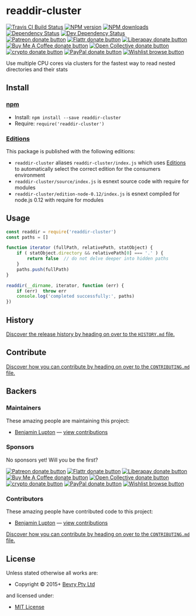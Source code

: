 <!-- TITLE/ -->

<h1>readdir-cluster</h1>

<!-- /TITLE -->


<!-- BADGES/ -->

<span class="badge-travisci"><a href="http://travis-ci.com/bevry/readdir-cluster" title="Check this project's build status on TravisCI"><img src="https://img.shields.io/travis/com/bevry/readdir-cluster/master.svg" alt="Travis CI Build Status" /></a></span>
<span class="badge-npmversion"><a href="https://npmjs.org/package/readdir-cluster" title="View this project on NPM"><img src="https://img.shields.io/npm/v/readdir-cluster.svg" alt="NPM version" /></a></span>
<span class="badge-npmdownloads"><a href="https://npmjs.org/package/readdir-cluster" title="View this project on NPM"><img src="https://img.shields.io/npm/dm/readdir-cluster.svg" alt="NPM downloads" /></a></span>
<span class="badge-daviddm"><a href="https://david-dm.org/bevry/readdir-cluster" title="View the status of this project's dependencies on DavidDM"><img src="https://img.shields.io/david/bevry/readdir-cluster.svg" alt="Dependency Status" /></a></span>
<span class="badge-daviddmdev"><a href="https://david-dm.org/bevry/readdir-cluster#info=devDependencies" title="View the status of this project's development dependencies on DavidDM"><img src="https://img.shields.io/david/dev/bevry/readdir-cluster.svg" alt="Dev Dependency Status" /></a></span>
<br class="badge-separator" />
<span class="badge-patreon"><a href="https://patreon.com/bevry" title="Donate to this project using Patreon"><img src="https://img.shields.io/badge/patreon-donate-yellow.svg" alt="Patreon donate button" /></a></span>
<span class="badge-flattr"><a href="https://flattr.com/profile/balupton" title="Donate to this project using Flattr"><img src="https://img.shields.io/badge/flattr-donate-yellow.svg" alt="Flattr donate button" /></a></span>
<span class="badge-liberapay"><a href="https://liberapay.com/bevry" title="Donate to this project using Liberapay"><img src="https://img.shields.io/badge/liberapay-donate-yellow.svg" alt="Liberapay donate button" /></a></span>
<span class="badge-buymeacoffee"><a href="https://buymeacoffee.com/balupton" title="Donate to this project using Buy Me A Coffee"><img src="https://img.shields.io/badge/buy%20me%20a%20coffee-donate-yellow.svg" alt="Buy Me A Coffee donate button" /></a></span>
<span class="badge-opencollective"><a href="https://opencollective.com/bevry" title="Donate to this project using Open Collective"><img src="https://img.shields.io/badge/open%20collective-donate-yellow.svg" alt="Open Collective donate button" /></a></span>
<span class="badge-crypto"><a href="https://bevry.me/crypto" title="Donate to this project using Cryptocurrency"><img src="https://img.shields.io/badge/crypto-donate-yellow.svg" alt="crypto donate button" /></a></span>
<span class="badge-paypal"><a href="https://bevry.me/paypal" title="Donate to this project using Paypal"><img src="https://img.shields.io/badge/paypal-donate-yellow.svg" alt="PayPal donate button" /></a></span>
<span class="badge-wishlist"><a href="https://bevry.me/wishlist" title="Buy an item on our wishlist for us"><img src="https://img.shields.io/badge/wishlist-donate-yellow.svg" alt="Wishlist browse button" /></a></span>

<!-- /BADGES -->


<!-- DESCRIPTION/ -->

Use multiple CPU cores via clusters for the fastest way to read nested directories and their stats

<!-- /DESCRIPTION -->


<!-- INSTALL/ -->

<h2>Install</h2>

<a href="https://npmjs.com" title="npm is a package manager for javascript"><h3>npm</h3></a>
<ul>
<li>Install: <code>npm install --save readdir-cluster</code></li>
<li>Require: <code>require('readdir-cluster')</code></li>
</ul>

<h3><a href="https://editions.bevry.me" title="Editions are the best way to produce and consume packages you care about.">Editions</a></h3>

<p>This package is published with the following editions:</p>

<ul><li><code>readdir-cluster</code> aliases <code>readdir-cluster/index.js</code> which uses <a href="https://editions.bevry.me" title="Editions are the best way to produce and consume packages you care about.">Editions</a> to automatically select the correct edition for the consumers environment</li>
<li><code>readdir-cluster/source/index.js</code> is esnext source code with require for modules</li>
<li><code>readdir-cluster/edition-node-0.12/index.js</code> is esnext compiled for node.js 0.12 with require for modules</li></ul>

<!-- /INSTALL -->


## Usage

``` javascript
const readdir = require('readdir-cluster')
const paths = []

function iterator (fullPath, relativePath, statObject) {
	if ( statObject.directory && relativePath[0] === '.' ) {
		return false  // do not delve deeper into hidden paths
	}
	paths.push(fullPath)
}

readdir(__dirname, iterator, function (err) {
	if (err)  throw err
	console.log('completed successfully:', paths)
})
```


<!-- HISTORY/ -->

<h2>History</h2>

<a href="https://github.com/bevry/readdir-cluster/blob/master/HISTORY.md#files">Discover the release history by heading on over to the <code>HISTORY.md</code> file.</a>

<!-- /HISTORY -->


<!-- CONTRIBUTE/ -->

<h2>Contribute</h2>

<a href="https://github.com/bevry/readdir-cluster/blob/master/CONTRIBUTING.md#files">Discover how you can contribute by heading on over to the <code>CONTRIBUTING.md</code> file.</a>

<!-- /CONTRIBUTE -->


<!-- BACKERS/ -->

<h2>Backers</h2>

<h3>Maintainers</h3>

These amazing people are maintaining this project:

<ul><li><a href="http://balupton.com">Benjamin Lupton</a> — <a href="https://github.com/bevry/readdir-cluster/commits?author=balupton" title="View the GitHub contributions of Benjamin Lupton on repository bevry/readdir-cluster">view contributions</a></li></ul>

<h3>Sponsors</h3>

No sponsors yet! Will you be the first?

<span class="badge-patreon"><a href="https://patreon.com/bevry" title="Donate to this project using Patreon"><img src="https://img.shields.io/badge/patreon-donate-yellow.svg" alt="Patreon donate button" /></a></span>
<span class="badge-flattr"><a href="https://flattr.com/profile/balupton" title="Donate to this project using Flattr"><img src="https://img.shields.io/badge/flattr-donate-yellow.svg" alt="Flattr donate button" /></a></span>
<span class="badge-liberapay"><a href="https://liberapay.com/bevry" title="Donate to this project using Liberapay"><img src="https://img.shields.io/badge/liberapay-donate-yellow.svg" alt="Liberapay donate button" /></a></span>
<span class="badge-buymeacoffee"><a href="https://buymeacoffee.com/balupton" title="Donate to this project using Buy Me A Coffee"><img src="https://img.shields.io/badge/buy%20me%20a%20coffee-donate-yellow.svg" alt="Buy Me A Coffee donate button" /></a></span>
<span class="badge-opencollective"><a href="https://opencollective.com/bevry" title="Donate to this project using Open Collective"><img src="https://img.shields.io/badge/open%20collective-donate-yellow.svg" alt="Open Collective donate button" /></a></span>
<span class="badge-crypto"><a href="https://bevry.me/crypto" title="Donate to this project using Cryptocurrency"><img src="https://img.shields.io/badge/crypto-donate-yellow.svg" alt="crypto donate button" /></a></span>
<span class="badge-paypal"><a href="https://bevry.me/paypal" title="Donate to this project using Paypal"><img src="https://img.shields.io/badge/paypal-donate-yellow.svg" alt="PayPal donate button" /></a></span>
<span class="badge-wishlist"><a href="https://bevry.me/wishlist" title="Buy an item on our wishlist for us"><img src="https://img.shields.io/badge/wishlist-donate-yellow.svg" alt="Wishlist browse button" /></a></span>

<h3>Contributors</h3>

These amazing people have contributed code to this project:

<ul><li><a href="http://balupton.com">Benjamin Lupton</a> — <a href="https://github.com/bevry/readdir-cluster/commits?author=balupton" title="View the GitHub contributions of Benjamin Lupton on repository bevry/readdir-cluster">view contributions</a></li></ul>

<a href="https://github.com/bevry/readdir-cluster/blob/master/CONTRIBUTING.md#files">Discover how you can contribute by heading on over to the <code>CONTRIBUTING.md</code> file.</a>

<!-- /BACKERS -->


<!-- LICENSE/ -->

<h2>License</h2>

Unless stated otherwise all works are:

<ul><li>Copyright &copy; 2015+ <a href="http://bevry.me">Bevry Pty Ltd</a></li></ul>

and licensed under:

<ul><li><a href="http://spdx.org/licenses/MIT.html">MIT License</a></li></ul>

<!-- /LICENSE -->
